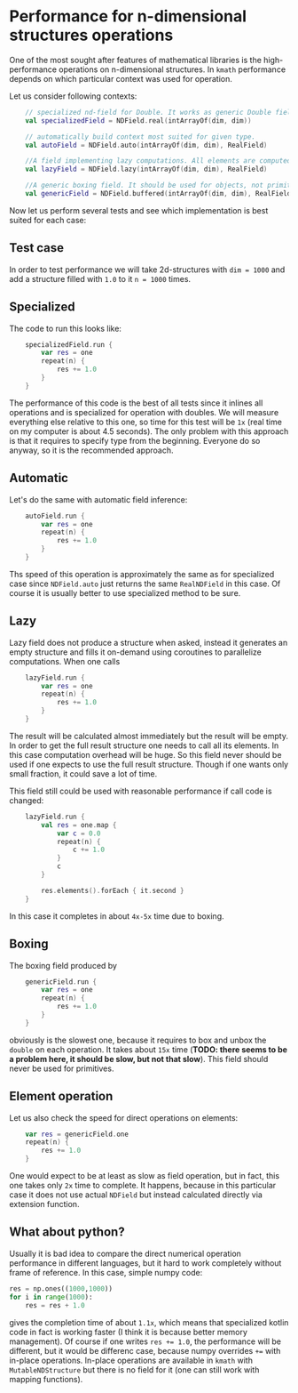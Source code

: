 # Performance for n-dimensional structures operations

One of the most sought after features of mathematical libraries is the high-performance operations on n-dimensional
structures. In `kmath` performance depends on which particular context was used for operation.

Let us consider following contexts:
```kotlin
    // specialized nd-field for Double. It works as generic Double field as well
    val specializedField = NDField.real(intArrayOf(dim, dim))

    // automatically build context most suited for given type.
    val autoField = NDField.auto(intArrayOf(dim, dim), RealField)

    //A field implementing lazy computations. All elements are computed on-demand
    val lazyField = NDField.lazy(intArrayOf(dim, dim), RealField)

    //A generic boxing field. It should be used for objects, not primitives.
    val genericField = NDField.buffered(intArrayOf(dim, dim), RealField)
```
Now let us perform several tests and see which implementation is best suited for each case:

## Test case

In order to test performance we will take 2d-structures with `dim = 1000` and add a structure filled with `1.0`
to it `n = 1000` times.

## Specialized
The code to run this looks like:
```kotlin
    specializedField.run {
        var res = one
        repeat(n) {
            res += 1.0
        }
    }
```
The performance of this code is the best of all tests since it inlines all operations and is specialized for operation
with doubles. We will measure everything else relative to this one, so time for this test will be `1x` (real time
on my computer is about 4.5 seconds). The only problem with this approach is that it requires to specify type
from the beginning. Everyone do so anyway, so it is the recommended approach.

## Automatic
Let's do the same with automatic field inference:
```kotlin
    autoField.run {
        var res = one
        repeat(n) {
            res += 1.0
        }
    }
```
Ths speed of this operation is approximately the same as for specialized case since `NDField.auto` just
returns the same `RealNDField` in this case. Of course it is usually better to use specialized method to be sure.

## Lazy
Lazy field does not produce a structure when asked, instead it generates an empty structure and fills it on-demand
using coroutines to parallelize computations.
When one calls
```kotlin
    lazyField.run {
        var res = one
        repeat(n) {
            res += 1.0
        }
    }
```
The result will be calculated almost immediately but the result will be empty. In order to get the full result
structure one needs to call all its elements. In this case computation overhead will be huge. So this field never
should be used if one expects to use the full result structure. Though if one wants only small fraction, it could
save a lot of time.

This field still could be used with reasonable performance if call code is changed:
```kotlin
    lazyField.run {
        val res = one.map {
            var c = 0.0
            repeat(n) {
                c += 1.0
            }
            c
        }

        res.elements().forEach { it.second }
    }
```
In this case it completes in about `4x-5x` time due to boxing.

## Boxing
The boxing field produced by
```kotlin
    genericField.run {
        var res = one
        repeat(n) {
            res += 1.0
        }
    }
```
obviously is the slowest one, because it requires to box and unbox the `double` on each operation. It takes about
`15x` time (**TODO: there seems to be a problem here, it should be slow, but not that slow**). This field should
never be used for primitives.

## Element operation
Let us also check the speed for direct operations on elements:
```kotlin
    var res = genericField.one
    repeat(n) {
        res += 1.0
    }
```
One would expect to be at least as slow as field operation, but in fact, this one takes only `2x` time to complete.
It happens, because in this particular case it does not use actual `NDField` but instead calculated directly
via extension function.

## What about python?

Usually it is bad idea to compare the direct numerical operation performance in different languages, but it hard to
work completely without frame of reference. In this case, simple numpy code:
```python
res = np.ones((1000,1000))
for i in range(1000):
    res = res + 1.0
```
gives the completion time of about `1.1x`, which means that specialized kotlin code in fact is working faster (I think it is
because better memory management). Of course if one writes `res += 1.0`, the performance will be different,
but it would be differenc case, because numpy overrides `+=` with in-place operations. In-place operations are
available in `kmath` with `MutableNDStructure` but there is no field for it (one can still work with mapping
functions).